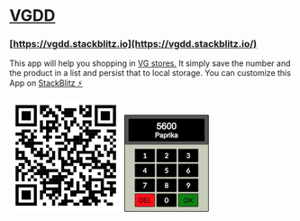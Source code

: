 # [VGDD](https://vgdd.stackblitz.io/)

### [https://vgdd.stackblitz.io](https://vgdd.stackblitz.io/)

This app will help you shopping in [VG stores.](https://www.vg-dresden.de/unsere-maerkte) It simply save the number and the product in a list and persist that to local storage. You can customize this App on [StackBlitz ⚡️](https://stackblitz.com/edit/vgdd)

<img src="./src/qrcode.svg" width="200px"> <img src="./src/icon.png" width="150px">
